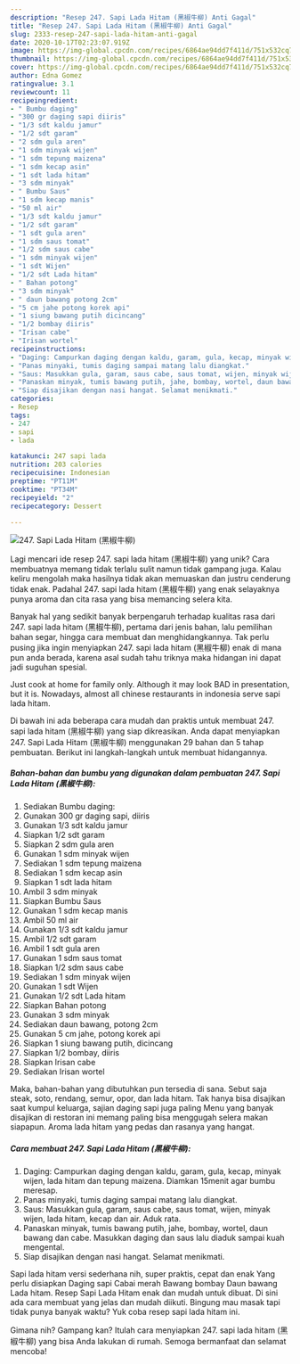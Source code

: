 ```yaml
---
description: "Resep 247. Sapi Lada Hitam (黑椒牛柳) Anti Gagal"
title: "Resep 247. Sapi Lada Hitam (黑椒牛柳) Anti Gagal"
slug: 2333-resep-247-sapi-lada-hitam-anti-gagal
date: 2020-10-17T02:23:07.919Z
image: https://img-global.cpcdn.com/recipes/6864ae94dd7f411d/751x532cq70/247-sapi-lada-hitam-黑椒牛柳-foto-resep-utama.jpg
thumbnail: https://img-global.cpcdn.com/recipes/6864ae94dd7f411d/751x532cq70/247-sapi-lada-hitam-黑椒牛柳-foto-resep-utama.jpg
cover: https://img-global.cpcdn.com/recipes/6864ae94dd7f411d/751x532cq70/247-sapi-lada-hitam-黑椒牛柳-foto-resep-utama.jpg
author: Edna Gomez
ratingvalue: 3.1
reviewcount: 11
recipeingredient:
- " Bumbu daging"
- "300 gr daging sapi diiris"
- "1/3 sdt kaldu jamur"
- "1/2 sdt garam"
- "2 sdm gula aren"
- "1 sdm minyak wijen"
- "1 sdm tepung maizena"
- "1 sdm kecap asin"
- "1 sdt lada hitam"
- "3 sdm minyak"
- " Bumbu Saus"
- "1 sdm kecap manis"
- "50 ml air"
- "1/3 sdt kaldu jamur"
- "1/2 sdt garam"
- "1 sdt gula aren"
- "1 sdm saus tomat"
- "1/2 sdm saus cabe"
- "1 sdm minyak wijen"
- "1 sdt Wijen"
- "1/2 sdt Lada hitam"
- " Bahan potong"
- "3 sdm minyak"
- " daun bawang potong 2cm"
- "5 cm jahe potong korek api"
- "1 siung bawang putih dicincang"
- "1/2 bombay diiris"
- "Irisan cabe"
- "Irisan wortel"
recipeinstructions:
- "Daging: Campurkan daging dengan kaldu, garam, gula, kecap, minyak wijen, lada hitam dan tepung maizena. Diamkan 15menit agar bumbu meresap."
- "Panas minyaki, tumis daging sampai matang lalu diangkat."
- "Saus: Masukkan gula, garam, saus cabe, saus tomat, wijen, minyak wijen, lada hitam, kecap dan air. Aduk rata."
- "Panaskan minyak, tumis bawang putih, jahe, bombay, wortel, daun bawang dan cabe. Masukkan daging dan saus lalu diaduk sampai kuah mengental."
- "Siap disajikan dengan nasi hangat. Selamat menikmati."
categories:
- Resep
tags:
- 247
- sapi
- lada

katakunci: 247 sapi lada 
nutrition: 203 calories
recipecuisine: Indonesian
preptime: "PT11M"
cooktime: "PT34M"
recipeyield: "2"
recipecategory: Dessert

---
```



![247. Sapi Lada Hitam (黑椒牛柳)](https://img-global.cpcdn.com/recipes/6864ae94dd7f411d/751x532cq70/247-sapi-lada-hitam-黑椒牛柳-foto-resep-utama.jpg)

Lagi mencari ide resep 247. sapi lada hitam (黑椒牛柳) yang unik? Cara membuatnya memang tidak terlalu sulit namun tidak gampang juga. Kalau keliru mengolah maka hasilnya tidak akan memuaskan dan justru cenderung tidak enak. Padahal 247. sapi lada hitam (黑椒牛柳) yang enak selayaknya punya aroma dan cita rasa yang bisa memancing selera kita.

Banyak hal yang sedikit banyak berpengaruh terhadap kualitas rasa dari 247. sapi lada hitam (黑椒牛柳), pertama dari jenis bahan, lalu pemilihan bahan segar, hingga cara membuat dan menghidangkannya. Tak perlu pusing jika ingin menyiapkan 247. sapi lada hitam (黑椒牛柳) enak di mana pun anda berada, karena asal sudah tahu triknya maka hidangan ini dapat jadi suguhan spesial.

Just cook at home for family only. Although it may look BAD in presentation, but it is. Nowadays, almost all chinese restaurants in indonesia serve sapi lada hitam.


Di bawah ini ada beberapa cara mudah dan praktis untuk membuat 247. sapi lada hitam (黑椒牛柳) yang siap dikreasikan. Anda dapat menyiapkan 247. Sapi Lada Hitam (黑椒牛柳) menggunakan 29 bahan dan 5 tahap pembuatan. Berikut ini langkah-langkah untuk membuat hidangannya.

<!--inarticleads1-->

##### Bahan-bahan dan bumbu yang digunakan dalam pembuatan 247. Sapi Lada Hitam (黑椒牛柳):

1. Sediakan  Bumbu daging:
1. Gunakan 300 gr daging sapi, diiris
1. Gunakan 1/3 sdt kaldu jamur
1. Siapkan 1/2 sdt garam
1. Siapkan 2 sdm gula aren
1. Gunakan 1 sdm minyak wijen
1. Sediakan 1 sdm tepung maizena
1. Sediakan 1 sdm kecap asin
1. Siapkan 1 sdt lada hitam
1. Ambil 3 sdm minyak
1. Siapkan  Bumbu Saus
1. Gunakan 1 sdm kecap manis
1. Ambil 50 ml air
1. Gunakan 1/3 sdt kaldu jamur
1. Ambil 1/2 sdt garam
1. Ambil 1 sdt gula aren
1. Gunakan 1 sdm saus tomat
1. Siapkan 1/2 sdm saus cabe
1. Sediakan 1 sdm minyak wijen
1. Gunakan 1 sdt Wijen
1. Gunakan 1/2 sdt Lada hitam
1. Siapkan  Bahan potong
1. Gunakan 3 sdm minyak
1. Sediakan  daun bawang, potong 2cm
1. Gunakan 5 cm jahe, potong korek api
1. Siapkan 1 siung bawang putih, dicincang
1. Siapkan 1/2 bombay, diiris
1. Siapkan Irisan cabe
1. Sediakan Irisan wortel


Maka, bahan-bahan yang dibutuhkan pun tersedia di sana. Sebut saja steak, soto, rendang, semur, opor, dan lada hitam. Tak hanya bisa disajikan saat kumpul keluarga, sajian daging sapi juga paling Menu yang banyak disajikan di restoran ini memang paling bisa menggugah selera makan siapapun. Aroma lada hitam yang pedas dan rasanya yang hangat. 

<!--inarticleads2-->

##### Cara membuat 247. Sapi Lada Hitam (黑椒牛柳):

1. Daging: Campurkan daging dengan kaldu, garam, gula, kecap, minyak wijen, lada hitam dan tepung maizena. Diamkan 15menit agar bumbu meresap.
1. Panas minyaki, tumis daging sampai matang lalu diangkat.
1. Saus: Masukkan gula, garam, saus cabe, saus tomat, wijen, minyak wijen, lada hitam, kecap dan air. Aduk rata.
1. Panaskan minyak, tumis bawang putih, jahe, bombay, wortel, daun bawang dan cabe. Masukkan daging dan saus lalu diaduk sampai kuah mengental.
1. Siap disajikan dengan nasi hangat. Selamat menikmati.


Sapi lada hitam versi sederhana nih, super praktis, cepat dan enak Yang perlu disiapkan Daging sapi Cabai merah Bawang bombay Daun bawang Lada hitam. Resep Sapi Lada Hitam enak dan mudah untuk dibuat. Di sini ada cara membuat yang jelas dan mudah diikuti. Bingung mau masak tapi tidak punya banyak waktu? Yuk coba resep sapi lada hitam ini. 

Gimana nih? Gampang kan? Itulah cara menyiapkan 247. sapi lada hitam (黑椒牛柳) yang bisa Anda lakukan di rumah. Semoga bermanfaat dan selamat mencoba!
